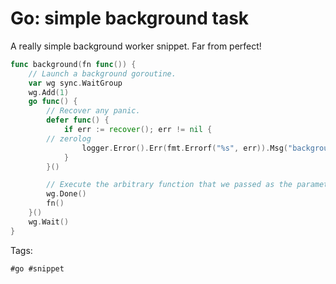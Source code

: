 # Go: simple background task

A really simple background worker snippet. Far from perfect!

```go
func background(fn func()) {
	// Launch a background goroutine.
	var wg sync.WaitGroup
	wg.Add(1)
	go func() {
		// Recover any panic.
		defer func() {
			if err := recover(); err != nil {
        // zerolog
				logger.Error().Err(fmt.Errorf("%s", err)).Msg("background-task")
			}
		}()

		// Execute the arbitrary function that we passed as the parameter.
		wg.Done()
		fn()
	}()
	wg.Wait()
}
```

Tags:

    #go #snippet
